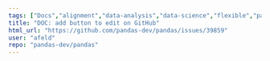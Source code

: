```yaml
---
tags: ["Docs","alignment","data-analysis","data-science","flexible","pandas","python"]
title: "DOC: add button to edit on GitHub"
html_url: "https://github.com/pandas-dev/pandas/issues/39859"
user: "afeld"
repo: "pandas-dev/pandas"
---
```


